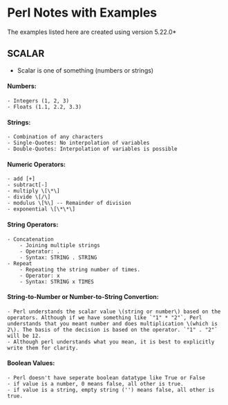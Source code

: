 # Perl Notes with Examples
The examples listed here are created using version 5.22.0*

## SCALAR 

- Scalar is one of something (numbers or strings)

#### Numbers:
    - Integers (1, 2, 3)
    - Floats (1.1, 2.2, 3.3)

#### Strings:
    - Combination of any characters
    - Single-Quotes: No interpolation of variables
    - Double-Quotes: Interpolation of variables is possible

#### Numeric Operators:
    - add [+]
    - subtract[-]
    - multiply \[\*\]
    - divide \[/\]
    - modulus \[%\] -- Remainder of division
    - exponential \[\*\*\] 

#### String Operators:
    - Concatenation 
        - Joining multiple strings
        - Operator: .
        - Syntax: STRING . STRING
    - Repeat
        - Repeating the string number of times.
        - Operator: x
        - Syntax: STRING x TIMES

#### String-to-Number or Number-to-String Convertion:
    - Perl understands the scalar value \(string or number\) based on the operators. Although if we have something like `"1" * "2"`, Perl understands that you meant number and does multiplication \(which is 2\). The basis of the decision is based on the operator. `"1" . "2"` will be 12.
    - Although perl understands what you mean, it is best to explicitly write them for clarity. 

#### Boolean Values:
    - Perl doesn't have seperate boolean datatype like True or False
    - if value is a number, 0 means false, all other is true.
    - if value is a string, empty string ('') means false, all other is true.
